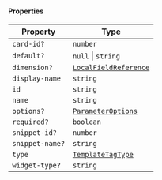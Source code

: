 #### Properties

| Property                                  | Type                                                       |
| ----------------------------------------- | ---------------------------------------------------------- |
| <a id="card-id"></a> `card-id?`           | `number`                                                   |
| <a id="default"></a> `default?`           | `null` \| `string`                                         |
| <a id="dimension"></a> `dimension?`       | [`LocalFieldReference`](./api_html/LocalFieldReference.md) |
| <a id="display-name"></a> `display-name`  | `string`                                                   |
| <a id="id"></a> `id`                      | `string`                                                   |
| <a id="name"></a> `name`                  | `string`                                                   |
| <a id="options"></a> `options?`           | [`ParameterOptions`](./api_html/ParameterOptions.md)       |
| <a id="required"></a> `required?`         | `boolean`                                                  |
| <a id="snippet-id"></a> `snippet-id?`     | `number`                                                   |
| <a id="snippet-name"></a> `snippet-name?` | `string`                                                   |
| <a id="type"></a> `type`                  | [`TemplateTagType`](./api_html/TemplateTagType.md)         |
| <a id="widget-type"></a> `widget-type?`   | `string`                                                   |
